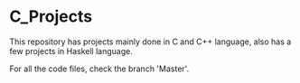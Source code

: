 # C_Projects
This repository has projects mainly done in C and C++ language, also has a few projects in Haskell language.

For all the code files, check the branch 'Master'.
